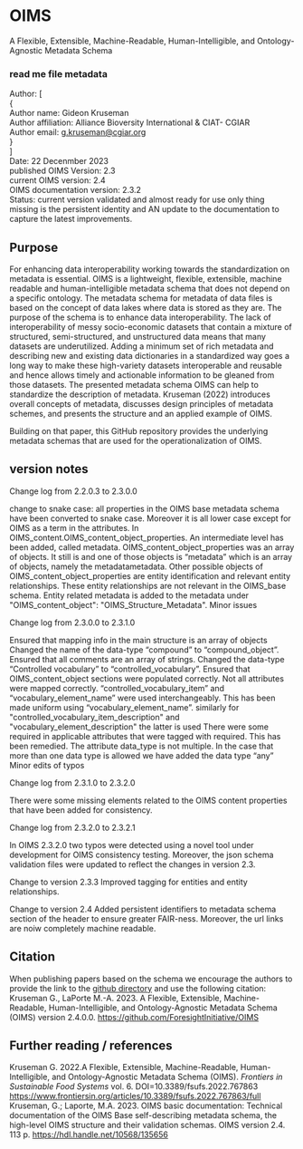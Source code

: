 # OIMS
A Flexible, Extensible, Machine-Readable, Human-Intelligible, and Ontology-Agnostic Metadata Schema

### read me file metadata
Author: \[ \
  { \
          Author name: Gideon Kruseman \
          Author affiliation: Alliance Bioversity International & CIAT- CGIAR \
          Author email: g.kruseman@cgiar.org \
  } \
\] \
Date: 22 Decenmber 2023 \
published OIMS Version: 2.3 \
current OIMS version: 2.4 \
OIMS documentation version: 2.3.2 \
Status: current version validated and almost ready for use only thing missing is the persistent identity and AN update to the documentation to capture the latest improvements.

## Purpose
For enhancing data interoperability working towards the standardization on metadata is essential. OIMS is a lightweight, flexible, extensible, machine readable and human-intelligible metadata schema that does not depend on a specific ontology. The metadata schema for metadata of data files is based on the concept of data lakes where data is stored as they are. The purpose of the schema is to enhance data interoperability. The lack of interoperability of messy socio-economic datasets that contain a mixture of structured, semi-structured, and unstructured data means that many datasets are underutilized. Adding a minimum set of rich metadata and describing new and existing data dictionaries in a standardized way goes a long way to make these high-variety datasets interoperable and reusable and hence allows timely and actionable information to be gleaned from those datasets. The presented metadata schema OIMS can help to standardize the description of metadata. Kruseman (2022) introduces overall concepts of metadata, discusses design principles of metadata schemes, and presents the structure and an applied example of OIMS.

Building on that paper, this GitHub repository provides the underlying metadata schemas that are used for the operationalization of OIMS.

## version notes
Change log from 2.2.0.3 to 2.3.0.0

change to snake case: all properties in the OIMS base metadata schema have been converted to snake case. Moreover it is all lower case except for OIMS as a term in the attributes.
In OIMS_content.OIMS_content_object_properties. An intermediate level has been added, called metadata. OIMS_content_object_properties was an array of objects. It still is and one of those objects is “metadata” which is an array of objects, namely the metadatametadata. Other possible objects of OIMS_content_object_properties are entity identification and relevant entity relationships. These entity relationships are not relevant in the OIMS_base schema.
Entity related metadata is added to the metadata under "OIMS_content_object": "OIMS_Structure_Metadata".
Minor issues

Change log from 2.3.0.0 to 2.3.1.0

Ensured that mapping info in the main structure is an array of objects
Changed the name of the data-type “compound” to “compound_object”.
Ensured that all comments are an array of strings.
Changed the data-type “Controlled vocabulary” to “controlled_vocabulary”.
Ensured that OIMS_content_object sections were populated correctly. Not all attributes were mapped correctly.
“controlled_vocabulary_item” and “vocabulary_element_name” were used interchangeably. This has been made uniform using “vocabulary_element_name”. similarly for "controlled_vocabulary_item_description" and "vocabulary_element_description" the latter is used
There were some required in applicable attributes that were tagged with required. This has been remedied.
The attribute data_type is not multiple. In the case that more than one data type is allowed we have added the data type “any”
Minor edits of typos

Change log from 2.3.1.0 to 2.3.2.0

There were some missing elements related to the OIMS content properties that have been added for consistency.

Change log from 2.3.2.0 to 2.3.2.1

In OIMS 2.3.2.0 two typos were detected using a novel tool under development for OIMS consistency testing. Moreover, the json schema validation files were updated to reflect the changes in version 2.3.

Change to version 2.3.3 Improved tagging for entities and entity relationships.

Change to version 2.4 Added persistent identifiers to metadata schema section of the header to ensure greater FAIR-ness. Moreover, the url links are noiw completely machine readable. 


## Citation
When publishing papers based on the schema we encourage the authors to provide the link to the [github directory](https://github.com/ForesightInitiative/OIMS) and use the following citation: \
Kruseman G., LaPorte M.-A. 2023. A Flexible, Extensible, Machine-Readable, Human-Intelligible, and Ontology-Agnostic Metadata Schema (OIMS) version 2.4.0.0. https://github.com/ForesightInitiative/OIMS  

## Further reading / references
Kruseman G. 2022.A Flexible, Extensible, Machine-Readable, Human-Intelligible, and Ontology-Agnostic Metadata Schema (OIMS). _Frontiers in Sustainable Food Systems_ vol. 6. DOI=10.3389/fsufs.2022.767863  https://www.frontiersin.org/articles/10.3389/fsufs.2022.767863/full 
Kruseman, G.; Laporte, M.A. 2023. OIMS basic documentation: Technical documentation of the OIMS Base self-describing metadata schema, the high-level OIMS structure and their validation schemas. OIMS version 2.4. 113 p. https://hdl.handle.net/10568/135656
